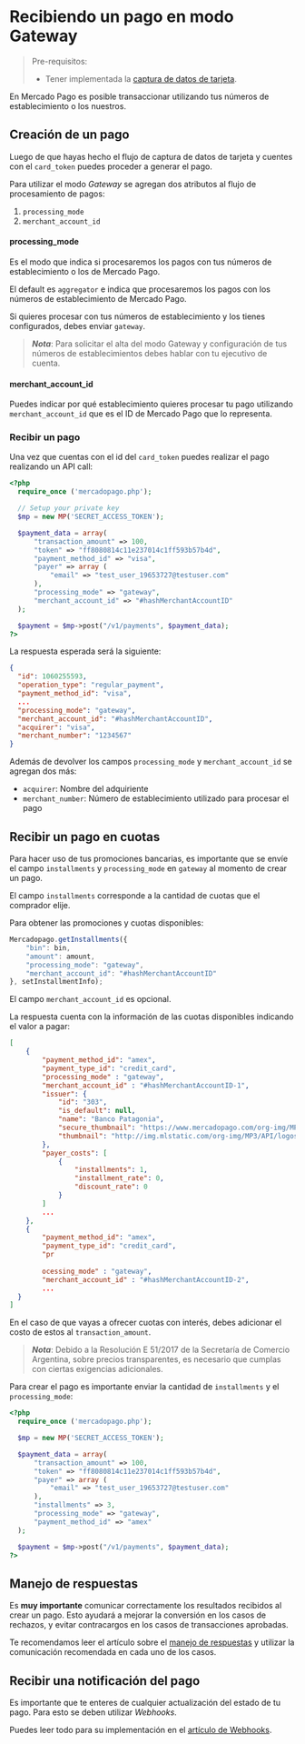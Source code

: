 # Recibiendo un pago en modo Gateway

> Pre-requisitos:
>
> * Tener implementada la [captura de datos de tarjeta](receiving-payment-by-card.es.md#captura-los-datos-de-tarjeta).

En Mercado Pago es posible transaccionar utilizando tus números de establecimiento o los nuestros.

## Creación de un pago

Luego de que hayas hecho el flujo de captura de datos de tarjeta y cuentes con el `card_token` puedes proceder a generar el pago.

Para utilizar el modo _Gateway_ se agregan dos atributos al flujo de procesamiento de pagos:

1. `processing_mode`
2. `merchant_account_id`

#### processing\_mode

Es el modo que indica si procesaremos los pagos con tus números de establecimiento o los de Mercado Pago.

El default es `aggregator` e indica que procesaremos los pagos con los números de establecimiento de Mercado Pago.

Si quieres procesar con tus números de establecimiento y los tienes configurados, debes enviar `gateway`.

> _**Nota**_: Para solicitar el alta del modo Gateway y configuración de tus números de establecimientos debes hablar con tu ejecutivo de cuenta.

#### merchant\_account\_id

Puedes indicar por qué establecimiento quieres procesar tu pago utilizando `merchant_account_id` que es el ID de Mercado Pago que lo representa.

### Recibir un pago

Una vez que cuentas con el id del `card_token` puedes realizar el pago realizando un API call:

```php
<?php
  require_once ('mercadopago.php');

  // Setup your private key
  $mp = new MP('SECRET_ACCESS_TOKEN');

  $payment_data = array(
      "transaction_amount" => 100,
      "token" => "ff8080814c11e237014c1ff593b57b4d",
      "payment_method_id" => "visa",
      "payer" => array (
          "email" => "test_user_19653727@testuser.com"
      ),
      "processing_mode" => "gateway",
      "merchant_account_id" => "#hashMerchantAccountID"
  );

  $payment = $mp->post("/v1/payments", $payment_data);
?>
```

La respuesta esperada será la siguiente:

```json
{
  "id": 1060255593,
  "operation_type": "regular_payment",
  "payment_method_id": "visa",
  ...
  "processing_mode": "gateway",
  "merchant_account_id": "#hashMerchantAccountID",
  "acquirer": "visa",
  "merchant_number": "1234567"
}
```

Además de devolver los campos `processing_mode` y `merchant_account_id` se agregan dos más:

* `acquirer`: Nombre del adquiriente
* `merchant_number`: Número de establecimiento utilizado para procesar el pago


## Recibir un pago en cuotas

Para hacer uso de tus promociones bancarias, es importante que se envíe el campo `installments` y `processing_mode` en `gateway` al momento de crear un pago.

El campo `installments` corresponde a la cantidad de cuotas que el comprador elije.

Para obtener las promociones y cuotas disponibles:

```javascript
Mercadopago.getInstallments({
    "bin": bin,
    "amount": amount,
    "processing_mode": "gateway",
    "merchant_account_id": "#hashMerchantAccountID"
}, setInstallmentInfo);
```

El campo `merchant_account_id` es opcional.

La respuesta cuenta con la información de las cuotas disponibles indicando el valor a pagar:

```json
[
    {
        "payment_method_id": "amex",
        "payment_type_id": "credit_card",
        "processing_mode" : "gateway",
        "merchant_account_id" : "#hashMerchantAccountID-1",
        "issuer": {
            "id": "303",
            "is_default": null,
            "name": "Banco Patagonia",
            "secure_thumbnail": "https://www.mercadopago.com/org-img/MP3/API/logos/303.gif",
            "thumbnail": "http://img.mlstatic.com/org-img/MP3/API/logos/303.gif"
        },
        "payer_costs": [
            {
                "installments": 1,
                "installment_rate": 0,
                "discount_rate": 0
            }
        ]
        ...
    },
    {
        "payment_method_id": "amex",
        "payment_type_id": "credit_card",
        "pr
        
        ocessing_mode" : "gateway",
        "merchant_account_id" : "#hashMerchantAccountID-2",
        ...
  }
]

```

En el caso de que vayas a ofrecer cuotas con interés, debes adicionar el costo de estos al `transaction_amount`.


> _**Nota**_: Debido a la Resolución E 51/2017 de la Secretaría de Comercio Argentina, sobre precios transparentes, es necesario que cumplas con ciertas exigencias adicionales.

Para crear el pago es importante enviar la cantidad de `installments` y el `processing_mode`:

```php
<?php
  require_once ('mercadopago.php');

  $mp = new MP('SECRET_ACCESS_TOKEN');

  $payment_data = array(
      "transaction_amount" => 100,
      "token" => "ff8080814c11e237014c1ff593b57b4d",
      "payer" => array (
          "email" => "test_user_19653727@testuser.com"
      ),
      "installments" => 3,
      "processing_mode" => "gateway",
      "payment_method_id" => "amex"
  );

  $payment = $mp->post("/v1/payments", $payment_data);
?>
```

## Manejo de respuestas

Es **muy importante** comunicar correctamente los resultados recibidos al crear un pago. Esto ayudará a mejorar la conversión en los casos de rechazos, y evitar contracargos en los casos de transacciones aprobadas.

Te recomendamos leer el artículo sobre el [manejo de respuestas](handling-responses.es.md) y utilizar la comunicación recomendada en cada uno de los casos.

## Recibir una notificación del pago

Es importante que te enteres de cualquier actualización del estado de tu pago. Para esto se deben utilizar _Webhooks_.

Puedes leer todo para su implementación en el [artículo de Webhooks](#).